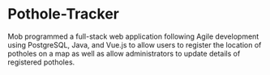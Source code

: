 # Pothole-Tracker
Mob programmed a full-stack web application following Agile development using PostgreSQL, Java, and Vue.js to allow users to register the location of potholes on a map as well as allow administrators to update details of registered potholes.
